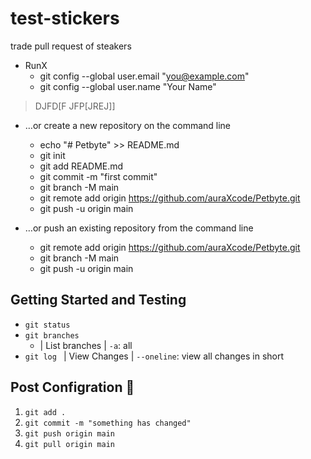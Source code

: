 # test-stickers
trade pull request of steakers
- RunX
   - git config --global user.email "you@example.com"
   - git config --global user.name "Your Name"

>DJFD[F
> JFP[JREJ]]
- …or create a new repository on the command line
  - echo "# Petbyte" >> README.md
  - git init
  - git add README.md
  - git commit -m "first commit"
  - git branch -M main
  - git remote add origin https://github.com/auraXcode/Petbyte.git
  - git push -u origin main


- …or push an existing repository from the command line
  - git remote add origin https://github.com/auraXcode/Petbyte.git
  - git branch -M main
  - git push -u origin main

## Getting Started and Testing
- `git status`
- `git branches ` 
  - | List branches | `-a`: all
- `git log ` | View Changes | `--oneline`: view all changes in short  




## Post Configration 🔁
1. `git add .`
2. `git commit -m "something has changed"`
3. `git push origin main` 
4. `git pull origin main`
